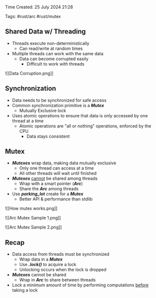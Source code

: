 Time Created: 25 July 2024 21:28

Tags: #rust/arc #rust/mutex

## Shared Data w/ Threading

- Threads execute non-deterministically
	- Can read/write at random times
- Multiple threads can work with the same data
	- Data can become corrupted easily
		- Difficult to work with threads

![[Data Corruption.png]]

## Synchronization

- Data needs to be synchronized for safe access
- Common synchronization primitive is a ***Mutex***
	- Mutually Exclusive lock
- Uses atomic operations to ensure that data is only accessed by one thread at a time
	- Atomic operations are "all or nothing" operations, enforced by the CPU
		- Data stays consistent

## Mutex

- ***Mutexes*** wrap data, making data mutually exclusive
	- Only one thread can access at a time
	- All other threads will wait until finished
- ***Mutexes*** <u>cannot</u> be shared among threads
	- Wrap with a smart pointer (***Arc***) 
	- Share the ***Arc*** among threads
- Use ***parking_lot*** create for a ***Mutex***
	- Better API & performance than stdlib

![[How mutex works.png]]

![[Arc Mutex Sample 1.png]]

![[Arc Mutex Sample 2.png]]

## Recap

- Data access from threads must be synchronized
	- Wrap data in a ***Mutex*** 
	- Use ***.lock()*** to acquire a lock
	- Unlocking occurs when the lock is dropped
- ***Mutexes*** cannot be shared
	- Wrap in ***Arc*** to share between threads
- Lock a minimum amount of time by performing computations <u>before</u> taking a lock

